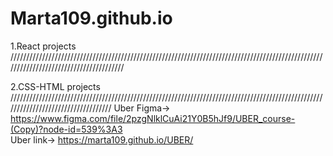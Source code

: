 # Marta109.github.io

1.React projects ///////////////////////////////////////////////////////////////////////////////////////////////////////////////////////////////////////

2.CSS-HTML projects ///////////////////////////////////////////////////////////////////////////////////////////////////////////////////////////////////
Uber Figma-> https://www.figma.com/file/2pzgNlklCuAi21Y0B5hJf9/UBER_course-(Copy)?node-id=539%3A3                    
Uber link->  https://marta109.github.io/UBER/

